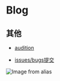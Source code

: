 # Blog


## 其他

* [audition](./../audition/)

* [issues/bugs提交](https://github.com/maginapp/sharing-technology-article/issues)


![Image from alias](~@alias-p/icon-32.png)